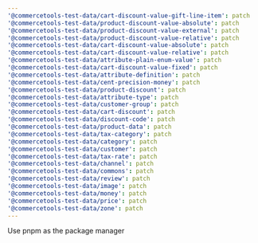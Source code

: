 ```yaml
---
'@commercetools-test-data/cart-discount-value-gift-line-item': patch
'@commercetools-test-data/product-discount-value-absolute': patch
'@commercetools-test-data/product-discount-value-external': patch
'@commercetools-test-data/product-discount-value-relative': patch
'@commercetools-test-data/cart-discount-value-absolute': patch
'@commercetools-test-data/cart-discount-value-relative': patch
'@commercetools-test-data/attribute-plain-enum-value': patch
'@commercetools-test-data/cart-discount-value-fixed': patch
'@commercetools-test-data/attribute-definition': patch
'@commercetools-test-data/cent-precision-money': patch
'@commercetools-test-data/product-discount': patch
'@commercetools-test-data/attribute-type': patch
'@commercetools-test-data/customer-group': patch
'@commercetools-test-data/cart-discount': patch
'@commercetools-test-data/discount-code': patch
'@commercetools-test-data/product-data': patch
'@commercetools-test-data/tax-category': patch
'@commercetools-test-data/category': patch
'@commercetools-test-data/customer': patch
'@commercetools-test-data/tax-rate': patch
'@commercetools-test-data/channel': patch
'@commercetools-test-data/commons': patch
'@commercetools-test-data/review': patch
'@commercetools-test-data/image': patch
'@commercetools-test-data/money': patch
'@commercetools-test-data/price': patch
'@commercetools-test-data/zone': patch
---
```


Use pnpm as the package manager
